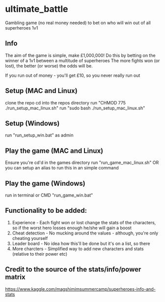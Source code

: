 # ultimate_battle
Gambling game (no real money needed) to bet on who will win out of all superheroes 1v1

## Info
The aim of the game is simple, make £1,000,000! 
Do this by betting on the winner of a 1v1 between a multitude of superheroes
The more fights won (or lost), the better (or worse) the odds will be.

If you run out of money - you'll get £10, so you never really run out

## Setup (MAC and Linux)
clone the repo
cd into the repos directory
run "CHMOD 775 ./run_setup_mac_linux.sh"
run "sudo bash ./run_setup_mac_linux.sh"

## Setup (Windows)
run "run_setup_win.bat" as admin

## Play the game (MAC and Linux)
Ensure you're cd'd in the games directory
run "run_game_mac_linux.sh"
OR you can setup an alias to run this in an simple command 

## Play the game (Windows)
run in terminal or CMD "run_game_win.bat"

## Functionality to be added:
1. Experience - Each fight won or lost change the stats of the characters, so if the worst hero losses enough he/she will gain a boost
2. Cheat detection - No mucking around the values - although, you're only cheating yourself
3. Leader board - No idea how this'll be done but it's on a list, so there
4. More charcters - Simplified way to add new characters and stats (relative to their power etc)


## Credit to the source of the stats/info/power matrix
https://www.kaggle.com/magshimimsummercamp/superheroes-info-and-stats
